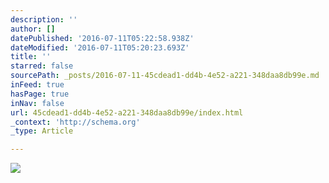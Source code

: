 ```yaml
---
description: ''
author: []
datePublished: '2016-07-11T05:22:58.938Z'
dateModified: '2016-07-11T05:20:23.693Z'
title: ''
starred: false
sourcePath: _posts/2016-07-11-45cdead1-dd4b-4e52-a221-348daa8db99e.md
inFeed: true
hasPage: true
inNav: false
url: 45cdead1-dd4b-4e52-a221-348daa8db99e/index.html
_context: 'http://schema.org'
_type: Article

---
```

![](https://the-grid-user-content.s3-us-west-2.amazonaws.com/8426cf5c-d277-4165-ad70-15b788a009c2.jpg)